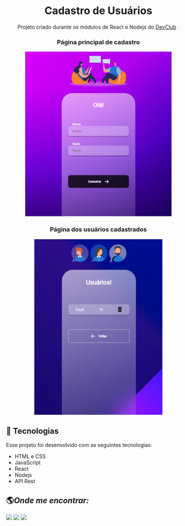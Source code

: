 <h1 align="center"> Cadastro de Usuários </h1>

<p align="center">
 Projeto criado durante os módulos de React e Nodejs do <a target="_blank" href="https://rodolfomori.com.br/devclub/">DevClub</a>  .
</p>

<div align="center">

<h3 align="center"> <b>Página principal de cadastro</b></h3>
<img src="./src/assets/img/home.png" alt="" width="400px" height="450px"> 

<h3 align="center"> <b>Página dos usuários cadastrados</b></h3>
<img src="./src/assets/img/users.png" alt="" width="350px" height="480px">

</div>

## 🚀 Tecnologias

Esse projeto foi desenvolvido com as seguintes tecnologias:

- HTML e CSS
- JavaScript
- React 
- Nodejs
- API Rest 

## 🌎<i>Onde me encontrar:</i> <br>

<div style="display: inline_block">
  <a href="https://www.linkedin.com/in/kaua-medeiros/" target="_blank"><img src="https://img.shields.io/badge/-LinkedIn-%230077B5?style=for-the-badge&logo=linkedin&logoColor=white"></a>
  <a href = "mailto:contato.kauamedeiros@gmail.com" target="_blank"><img src="https://img.shields.io/badge/-Gmail-%23333?style=for-the-badge&logo=gmail&logoColor=white" target="_blank"></a> 
  <a href="https://www.instagram.com/k.matheus/" target="_blank"><img src="https://user-images.githubusercontent.com/75697499/179569889-2a993690-1c1d-4c3c-a89e-775aee94a742.svg"></a>
 </div>
